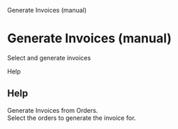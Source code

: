 
Generate Invoices (manual)
# Generate Invoices (manual)


Select and generate invoices

Help
## Help

Generate Invoices from Orders.  
Select the orders to generate the invoice for.
